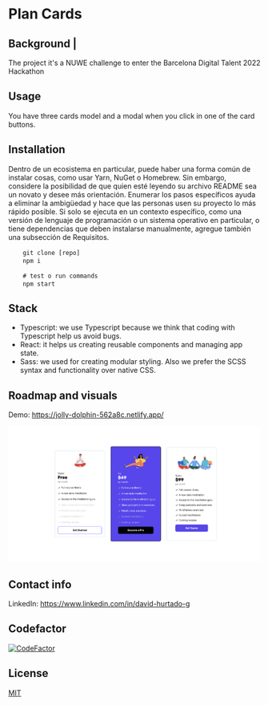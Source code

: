 # Plan Cards

## Background |

The project it's a NUWE challenge to enter the Barcelona Digital Talent 2022 Hackathon

## Usage

You have three cards model and a modal when you click in one of the card buttons.

## Installation

Dentro de un ecosistema en particular, puede haber una forma común de instalar cosas, como usar Yarn, NuGet o Homebrew. Sin embargo, considere la posibilidad de que quien esté leyendo su archivo README sea un novato y desee más orientación. Enumerar los pasos específicos ayuda a eliminar la ambigüedad y hace que las personas usen su proyecto lo más rápido posible. Si solo se ejecuta en un contexto específico, como una versión de lenguaje de programación o un sistema operativo en particular, o tiene dependencias que deben instalarse manualmente, agregue también una subsección de Requisitos.

```shell
    git clone [repo]
    npm i
```

```shell
    # test o run commands
    npm start

```

## Stack

- Typescript: we use Typescript because we think that coding with Typescript help us avoid bugs.
- React: it helps us creating reusable components and managing app state.
- Sass: we used for creating modular styling. Also we prefer the SCSS syntax and functionality over native CSS.

## Roadmap and visuals

Demo: https://jolly-dolphin-562a8c.netlify.app/

![alt text](./project.png 'Plan cards')

## Contact info

LinkedIn: https://www.linkedin.com/in/david-hurtado-g

## Codefactor

[![CodeFactor](https://www.codefactor.io/repository/github/davidhuertado/nuwe-cards/badge)](https://www.codefactor.io/repository/github/davidhuertado/nuwe-cards)

## License

[MIT](https://opensource.org/licenses/MIT)
